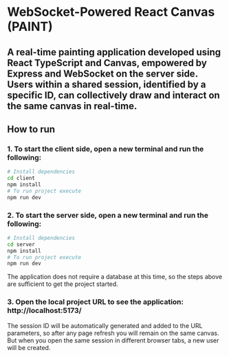 # WebSocket-Powered React Canvas (PAINT)

## A real-time painting application developed using React TypeScript and Canvas, empowered by Express and WebSocket on the server side. Users within a shared session, identified by a specific ID, can collectively draw and interact on the same canvas in real-time.

## How to run

### 1. To start the client side, open a new terminal and run the following:
```bash
# Install dependencies
cd client
npm install
# To run project execute
npm run dev
```
### 2. To start the server side, open a new terminal and run the following:
```bash
# Install dependencies
cd server
npm install
# To run project execute
npm run dev
```

The application does not require a database at this time, so the steps above are sufficient to get the project started.

### 3. Open the local project URL to see the application: http://localhost:5173/

The session ID will be automatically generated and added to the URL parameters, so after any page refresh you will remain on the same canvas.
But when you open the same session in different browser tabs, a new user will be created.
